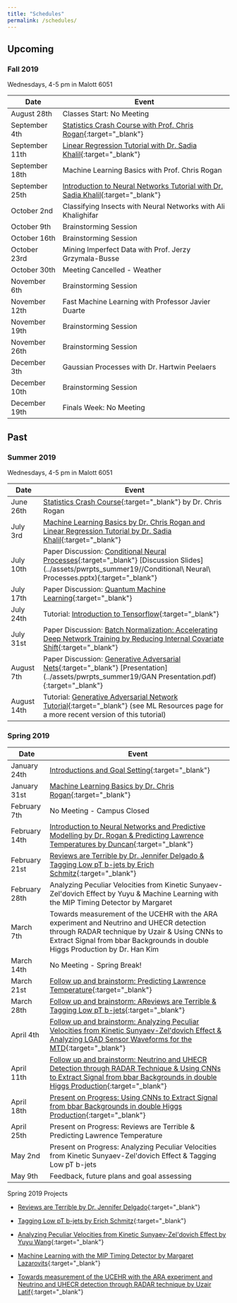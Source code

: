 ```yaml
---
title: "Schedules"
permalink: /schedules/
---
```



## Upcoming
### Fall 2019
Wednesdays, 4-5 pm in Malott 6051

| Date                                        | Event                                           |
| ------------------------------------------- | ----------------------------------------------- |
| August 28th    | Classes Start: No Meeting |
| September 4th  | [Statistics Crash Course with Prof. Chris Rogan](../assets/notes_fall19/LML_Notes9_4_19.pdf){:target="_blank"}  |
| September 11th | [Linear Regression Tutorial with Dr. Sadia Khalil](https://github.com/skhalil/DataScience/tree/master/Regression/LinearRegressionTutorial){:target="_blank"} |
| September 18th | Machine Learning Basics with Prof. Chris Rogan |
| September 25th | [Introduction to Neural Networks Tutorial with Dr. Sadia Khalil](https://github.com/skhalil/DataScience/blob/master/Projects/AdidasVsNike/CNN_NikeVsAdidas_Classifier.ipynb){:target="_blank"}|
| October 2nd    | Classifying Insects with Neural Networks with Ali Khalighifar |
| October 9th    | Brainstorming Session |
| October 16th   | Brainstorming Session |
| October 23rd   | Mining Imperfect Data with Prof. Jerzy Grzymala-Busse |
| October 30th   | Meeting Cancelled - Weather |
| November 6th   | Brainstorming Session |
| November 12th  | Fast Machine Learning with Professor Javier Duarte |
| November 19th  | Brainstorming Session |
| November 26th  | Brainstorming Session |
| December 3th   | Gaussian Processes with Dr. Hartwin Peelaers |
| December 10th  | Brainstorming Session |
| December 19th  | Finals Week: No Meeting |

## Past
### Summer 2019
Wednesdays, 4-5 pm in Malott 6051

| Date                                        | Event                                           |
| ------------------------------------------- | ----------------------------------------------- |
| June 26th | [Statistics Crash Course](https://docs.google.com/document/d/1TytG7SGqHsUcyYcGbJ3RKZZ6qNZHJ0K4kKyz5tFsf3c/edit?usp=sharing){:target="_blank"} by Dr. Chris Rogan |
| July 3rd 	| [Machine Learning Basics by Dr. Chris Rogan and Linear Regression Tutorial by Dr. Sadia Khalil](https://docs.google.com/document/d/1RJ_oYthze6tC1zEenNB9cQYQzkho-4tpc_cAtS9jg5I/edit?usp=sharing){:target="_blank"} |
| July 10th | Paper Discussion: [Conditional Neural Processes](../assets/papers_summer19/conditional_NN.pdf){:target="_blank"} [Discussion Slides](../assets/pwrpts_summer19//Conditional\ Neural\ Processes.pptx){:target="_blank"} |
| July 17th | Paper Discussion: [Quantum Machine Learning](../assets/papers_summer19/quantum_ML.pdf){:target="_blank"} |
| July 24th | Tutorial: [Introduction to Tensorflow](https://www.tensorflow.org/guide/low_level_intro){:target="_blank"}|
| July 31st | Paper Discussion: [Batch Normalization: Accelerating Deep Network Training by Reducing Internal Covariate Shift](../assets/papers_summer19/batch_normalization.pdf){:target="_blank"} |
| August 7th | Paper Discussion: [Generative Adversarial Nets](../assets/papers_summer19/GANs_1406.261.pdf){:target="_blank"} [Presentation](../assets/pwrpts_summer19/GAN Presentation.pdf){:target="_blank"} |
| August 14th | Tutorial: [Generative Adversarial Network Tutorial](https://blog.paperspace.com/implementing-gans-in-tensorflow/){:target="_blank"} (see ML Resources page for a more recent version of this tutorial)|


### Spring 2019

| Date                                        | Event                                           |
| ------------------------------------------- | ----------------------------------------------- |
| January 24th | [Introductions and Goal Setting](https://drive.google.com/open?id=1qbSq3MJL1OtkkbGKroCjJV9QmEAoytHbu-W1E4ztd4A){:target="_blank"} |
| January 31st | [Machine Learning Basics by Dr. Chris Rogan](https://drive.google.com/open?id=1mBRXBfIwFADrweo23Wr3eKeDEVUj8t3iQssQxYLTZeQ){:target="_blank"} |
| February 7th | No Meeting - Campus Closed |
| February 14th | [Introduction to Neural Networks and Predictive Modelling by Dr. Rogan & Predicting Lawrence Temperatures by Duncan](https://drive.google.com/open?id=16zNK4PLBPW7SFDTEbJWI2jSFz9swaZSrXjXs2K6iYsI){:target="_blank"} |
| February 21st | [Reviews are Terrible by Dr. Jennifer Delgado & Tagging Low pT b-jets by Erich Schmitz](https://drive.google.com/open?id=1gm332MINuNEsj6oUqVi_aMCzegNGaiEhAHVe-AcLLCU){:target="_blank"}|
| February 28th | Analyzing Peculiar Velocities from Kinetic Sunyaev-Zel'dovich Effect by Yuyu & Machine Learning with the MIP Timing Detector by Margaret |
| March 7th | Towards measurement of the UCEHR with the ARA experiment and Neutrino and UHECR detection through RADAR technique by Uzair & Using CNNs to Extract Signal from bbar Backgrounds in double Higgs Production by Dr. Han Kim |
| March 14th | No Meeting - Spring Break! |
| March 21st | [Follow up and brainstorm: Predicting Lawrence Temperature](https://drive.google.com/open?id=1nAFSZSAuTLRfN2Kt71lJaCzy_OZuSolvIwFxOo9mBgw){:target="_blank"} |
| March 28th | [Follow up and brainstorm: AReviews are Terrible & Tagging Low pT b-jets](https://drive.google.com/open?id=1i58ApKUiN6G7UeV8LNPxoagdbGJoDOnFaXYYQHqlNos){:target="_blank"} |
| April 4th  | [Follow up and brainstorm: Analyzing Peculiar Velocities from Kinetic Sunyaev-Zel'dovich Effect & Analyzing LGAD Sensor Waveforms for the MTD](https://drive.google.com/open?id=1ywMT0QOx41reEuNjbN1dZU-w22XtuR6WFQC-G-mRYHc){:target="_blank"} |
| April 11th  | [Follow up and brainstorm: Neutrino and UHECR Detection through RADAR Technique & Using CNNs to Extract Signal from bbar Backgrounds in double Higgs Production](https://drive.google.com/open?id=11WUnuR82SF1GhrtLbVuktaXM_rN7E7G1KIk5CGikHTA){:target="_blank"} |
| April 18th | [Present on Progress: Using CNNs to Extract Signal from bbar Backgrounds in double Higgs Production](https://drive.google.com/open?id=1kj3N-jU7jnCUQj8eT7WhG-GnO1og2S_NqPZimcCnzsk){:target="_blank"} |
| April 25th | Present on Progress: Reviews are Terrible & Predicting Lawrence Temperature |
| May 2nd | Present on Progress: Analyzing Peculiar Velocities from Kinetic Sunyaev-Zel'dovich Effect & Tagging Low pT b-jets |
| May 9th | Feedback, future plans and goal assessing |


Spring 2019 Projects

- [Reviews are Terrible by Dr. Jennifer Delgado](../assets/pwrpts_spring19/jd_ml_2_21_19.pdf){:target="_blank"}

- [Tagging Low pT b-jets by Erich Schmitz](../assets/pwrpts_spring19/Tagging_Low_p_T_B_Jets.pdf){:target="_blank"}

- [Analyzing Peculiar Velocities from Kinetic Sunyaev-Zel'dovich Effect by Yuyu Wang](../assets/pwrpts_spring19/ksz_new_ML.pdf){:target="_blank"}

- [Machine Learning with the MIP Timing Detector by Margaret Lazarovits](../assets/pwrpts_spring19/ML_with_MTD.pdf){:target="_blank"}

- [Towards measurement of the UCEHR with the ARA experiment and Neutrino and UHECR detection through RADAR technique by Uzair Latif](../assets/pwrpts_spring19/MLgroup.pdf){:target="_blank"}









